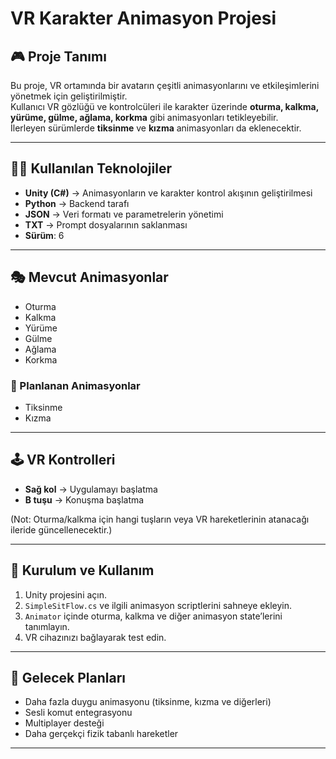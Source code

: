 # VR Karakter Animasyon Projesi

## 🎮 Proje Tanımı
Bu proje, VR ortamında bir avatarın çeşitli animasyonlarını ve etkileşimlerini yönetmek için geliştirilmiştir.  
Kullanıcı VR gözlüğü ve kontrolcüleri ile karakter üzerinde **oturma, kalkma, yürüme, gülme, ağlama, korkma** gibi animasyonları tetikleyebilir.  
İlerleyen sürümlerde **tiksinme** ve **kızma** animasyonları da eklenecektir.  

---

## 🧑‍💻 Kullanılan Teknolojiler
- **Unity (C#)** → Animasyonların ve karakter kontrol akışının geliştirilmesi  
- **Python** → Backend tarafı  
- **JSON** → Veri formatı ve parametrelerin yönetimi  
- **TXT** → Prompt dosyalarının saklanması  
- **Sürüm**: 6  

---

## 🎭 Mevcut Animasyonlar
- Oturma  
- Kalkma  
- Yürüme  
- Gülme  
- Ağlama  
- Korkma  

### 📌 Planlanan Animasyonlar
- Tiksinme  
- Kızma  

---

## 🕹️ VR Kontrolleri
- **Sağ kol** → Uygulamayı başlatma  
- **B tuşu** → Konuşma başlatma  

(Not: Oturma/kalkma için hangi tuşların veya VR hareketlerinin atanacağı ileride güncellenecektir.)  

---

## 🔧 Kurulum ve Kullanım
1. Unity projesini açın.  
2. `SimpleSitFlow.cs` ve ilgili animasyon scriptlerini sahneye ekleyin.  
3. `Animator` içinde oturma, kalkma ve diğer animasyon state’lerini tanımlayın.  
4. VR cihazınızı bağlayarak test edin.  

---

## 🚀 Gelecek Planları
- Daha fazla duygu animasyonu (tiksinme, kızma ve diğerleri)  
- Sesli komut entegrasyonu  
- Multiplayer desteği  
- Daha gerçekçi fizik tabanlı hareketler  

---
